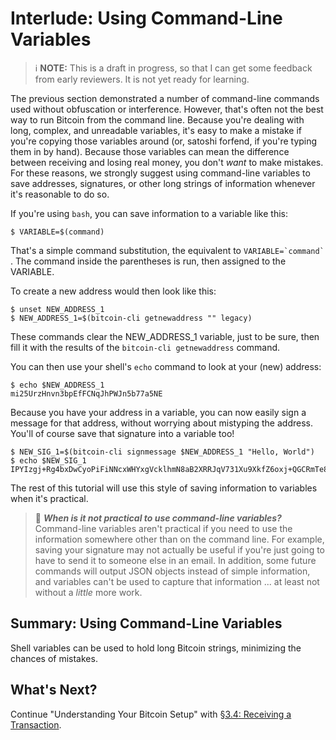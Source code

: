 # Interlude: Using Command-Line Variables

> :information_source: **NOTE:** This is a draft in progress, so that I can get some feedback from early reviewers. It is not yet ready for learning.

The previous section demonstrated a number of command-line commands used without obfuscation or interference. However, that's often not the best way to run Bitcoin from the command line. Because you're dealing with long, complex, and unreadable variables, it's easy to make a mistake if you're copying those variables around (or, satoshi forfend, if you're typing them in by hand). Because those variables can mean the difference between receiving and losing real money, you don't _want_ to make mistakes. For these reasons, we strongly suggest using command-line variables to save addresses, signatures, or other long strings of information whenever it's reasonable to do so.

If you're using `bash`, you can save information to a variable like this:
```
$ VARIABLE=$(command)
```
That's a simple command substitution, the equivalent to ``VARIABLE=`command` ``. The command inside the parentheses is run, then assigned to the VARIABLE.

To create a new address would then look like this:
```
$ unset NEW_ADDRESS_1
$ NEW_ADDRESS_1=$(bitcoin-cli getnewaddress "" legacy)
```
These commands clear the NEW_ADDRESS_1 variable, just to be sure, then fill it with the results of the `bitcoin-cli getnewaddress` command.

You can then use your shell's `echo` command to look at your (new) address:
```
$ echo $NEW_ADDRESS_1
mi25UrzHnvn3bpEfFCNqJhPWJn5b77a5NE
```
Because you have your address in a variable, you can now easily sign a message for that address, without worrying about mistyping the address. You'll of course save that signature into a variable too!
```
$ NEW_SIG_1=$(bitcoin-cli signmessage $NEW_ADDRESS_1 "Hello, World")
$ echo $NEW_SIG_1
IPYIzgj+Rg4bxDwCyoPiFiNNcxWHYxgVcklhmN8aB2XRRJqV731Xu9XkfZ6oxj+QGCRmTe80X81EpXtmGUpXOM4=
```
The rest of this tutorial will use this style of saving information to variables when it's practical.

> :book: ***When is it not practical to use command-line variables?*** Command-line variables aren't practical if you need to use the information somewhere other than on the command line. For example, saving your signature may not actually be useful if you're just going to have to send it to someone else in an email. In addition, some future commands will output JSON objects instead of simple information, and variables can't be used to capture that information ... at least not without a _little_ more work.

## Summary: Using Command-Line Variables

Shell variables can be used to hold long Bitcoin strings, minimizing the chances of mistakes.

## What's Next?

Continue "Understanding Your Bitcoin Setup" with [§3.4: Receiving a Transaction](03_4_Receiving_a_Transaction.md).
